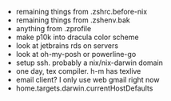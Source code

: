- remaining things from .zshrc.before-nix
- remaining things from .zshenv.bak
- anything from .zprofile
- make p10k into dracula color scheme
- look at jetbrains rds on servers
- look at oh-my-posh or powerline-go
- setup ssh. probably a nix/nix-darwin domain
- one day, tex compiler. h-m has texlive
- email client? I only use web gmail right now
- home.targets.darwin.currentHostDefaults
